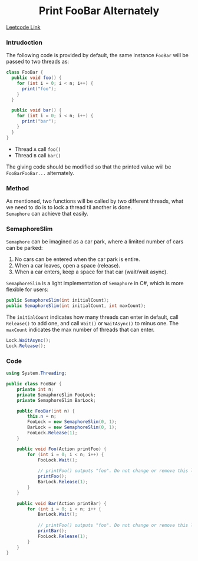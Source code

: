 <center><h1>Print FooBar Alternately</h1></center>

[Leetcode Link](https://leetcode.com/problems/print-foobar-alternately/)
### Intrudoction

The following code is provided by default, the same instance `FooBar` will be passed to two threads as:
```csharp
class FooBar {
  public void foo() {
    for (int i = 0; i < n; i++) {
      print("foo");
    }
  }

  public void bar() {
    for (int i = 0; i < n; i++) {
      print("bar");
    }
  }
}
```
* Thread `A` call `foo()`
* Thread `B` call `bar()`

The giving code should be modified so that the printed value wiil be `FooBarFooBar...` alternately. 

### Method
As mentioned, two functions will be called by two different threads, what we need to do is to lock a thread til another is done.  
`Semaphore` can achieve that easily.

### SemaphoreSlim
`Semaphore` can be imagined as a car park, where a limited number of cars can be parked:
1. No cars can be entered when the car park is entire.
2. When a car leaves, open a space (release).
3. When a car enters, keep a space for that car (wait/wait async).

`SemaphoreSlim` is a light implementation of `Semaphore` in C#, which is more flexible for users:
```csharp
public SemaphoreSlim(int initialCount);
public SemaphoreSlim(int initialCount, int maxCount);
```
The `initialCount` indicates how many threads can enter in default, call `Release()` to add one, and call `Wait()` or `WaitAsync()` to minus one.
The `maxCount` indicates the max number of threads that can enter.
```csharp
Lock.WaitAsync();
Lock.Release();
```

### Code
```csharp
using System.Threading;

public class FooBar {
    private int n;
    private SemaphoreSlim FooLock;
    private SemaphoreSlim BarLock;

    public FooBar(int n) {
        this.n = n;
        FooLock = new SemaphoreSlim(0, 1);
        BarLock = new SemaphoreSlim(0, 1);
        FooLock.Release(1);
    }

    public void Foo(Action printFoo) {
        for (int i = 0; i < n; i++) {
            FooLock.Wait();
            
            // printFoo() outputs "foo". Do not change or remove this line.
            printFoo();
            BarLock.Release(1);
        }
    }

    public void Bar(Action printBar) {
        for (int i = 0; i < n; i++ {
            BarLock.Wait();
            
            // printFoo() outputs "foo". Do not change or remove this line.
            printBar();
            FooLock.Release(1);
        }
    }
}
```